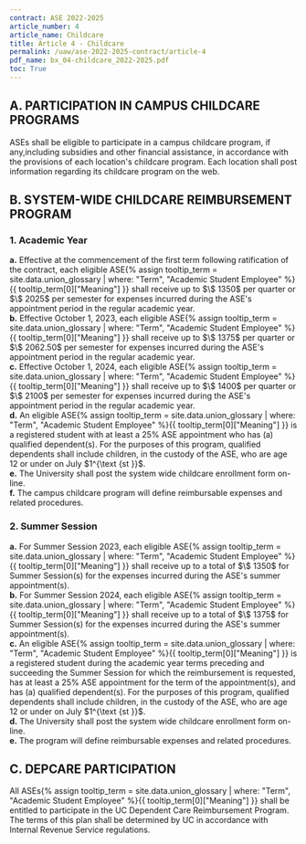 ```yaml
---
contract: ASE 2022-2025
article_number: 4
article_name: Childcare 
title: Article 4 - Childcare 
permalink: /uaw/ase-2022-2025-contract/article-4
pdf_name: bx_04-childcare_2022-2025.pdf
toc: True
---
```



## A. PARTICIPATION IN CAMPUS CHILDCARE PROGRAMS

ASEs shall be eligible to participate in a campus childcare program, if any,including subsidies and other financial assistance, in accordance with the provisions of each location's childcare program. Each location shall post information regarding its childcare program on the web.

## B. SYSTEM-WIDE CHILDCARE REIMBURSEMENT PROGRAM

### 1. Academic Year

<div class="lvl3"><b>a.</b> Effective at the commencement of the first term following ratification of the contract, each eligible <span class="tooltip">ASE<span class="tooltip-text">{% assign tooltip_term = site.data.union_glossary | where: "Term", "Academic Student Employee" %}{{ tooltip_term[0]["Meaning"] }}</span></span> shall receive up to $\$ 1350$ per quarter or $\$ 2025$ per semester for expenses incurred during the ASE's appointment period in the regular academic year.</div>
<div class="lvl3"><b>b.</b> Effective October 1, 2023, each eligible <span class="tooltip">ASE<span class="tooltip-text">{% assign tooltip_term = site.data.union_glossary | where: "Term", "Academic Student Employee" %}{{ tooltip_term[0]["Meaning"] }}</span></span> shall receive up to $\$ 1375$ per quarter or $\$ 2062.50$ per semester for expenses incurred during the ASE's appointment period in the regular academic year.</div>
<div class="lvl3"><b>c.</b> Effective October 1, 2024, each eligible <span class="tooltip">ASE<span class="tooltip-text">{% assign tooltip_term = site.data.union_glossary | where: "Term", "Academic Student Employee" %}{{ tooltip_term[0]["Meaning"] }}</span></span> shall receive up to $\$ 1400$ per quarter or $\$ 2100$ per semester for expenses incurred during the ASE's appointment period in the regular academic year.</div>
<div class="lvl3"><b>d.</b> An eligible <span class="tooltip">ASE<span class="tooltip-text">{% assign tooltip_term = site.data.union_glossary | where: "Term", "Academic Student Employee" %}{{ tooltip_term[0]["Meaning"] }}</span></span> is a registered student with at least a 25% ASE appointment who has (a) qualified dependent(s). For the purposes of this program, qualified dependents shall include children, in the custody of the ASE, who are age 12 or under on July $1^{\text {st }}$.</div>
<div class="lvl3"><b>e.</b> The University shall post the system wide childcare enrollment form on-line.</div>
<div class="lvl3"><b>f.</b> The campus childcare program will define reimbursable expenses and related procedures.</div>

### 2. Summer Session

<div class="lvl3"><b>a.</b> For Summer Session 2023, each eligible <span class="tooltip">ASE<span class="tooltip-text">{% assign tooltip_term = site.data.union_glossary | where: "Term", "Academic Student Employee" %}{{ tooltip_term[0]["Meaning"] }}</span></span> shall receive up to a total of $\$ 1350$ for Summer Session(s) for the expenses incurred during the ASE's summer appointment(s).</div>
<div class="lvl3"><b>b.</b> For Summer Session 2024, each eligible <span class="tooltip">ASE<span class="tooltip-text">{% assign tooltip_term = site.data.union_glossary | where: "Term", "Academic Student Employee" %}{{ tooltip_term[0]["Meaning"] }}</span></span> shall receive up to a total of $\$ 1375$ for Summer Session(s) for the expenses incurred during the ASE's summer appointment(s).</div>
<div class="lvl3"><b>c.</b> An eligible <span class="tooltip">ASE<span class="tooltip-text">{% assign tooltip_term = site.data.union_glossary | where: "Term", "Academic Student Employee" %}{{ tooltip_term[0]["Meaning"] }}</span></span> is a registered student during the academic year terms preceding and succeeding the Summer Session for which the reimbursement is requested, has at least a 25% ASE appointment for the term of the appointment(s), and has (a) qualified dependent(s). For the purposes of this program, qualified dependents shall include children, in the custody of the ASE, who are age 12 or under on July $1^{\text {st }}$.</div>
<div class="lvl3"><b>d.</b> The University shall post the system wide childcare enrollment form on-line.</div>
<div class="lvl3"><b>e.</b> The program will define reimbursable expenses and related procedures.</div>

## C. DEPCARE PARTICIPATION

All <span class="tooltip">ASEs<span class="tooltip-text">{% assign tooltip_term = site.data.union_glossary | where: "Term", "Academic Student Employee" %}{{ tooltip_term[0]["Meaning"] }}</span></span> shall be entitled to participate in the UC Dependent Care Reimbursement Program. The terms of this plan shall be determined by UC in accordance with Internal Revenue Service regulations.

